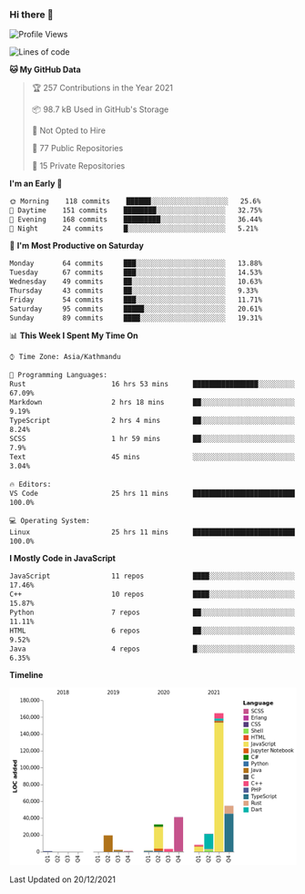### Hi there 👋


<!--START_SECTION:waka-->
![Profile Views](http://img.shields.io/badge/Profile%20Views-0-blue)

![Lines of code](https://img.shields.io/badge/From%20Hello%20World%20I%27ve%20Written-352%20Thousand%20lines%20of%20code-blue)

**🐱 My GitHub Data** 

> 🏆 257 Contributions in the Year 2021
 > 
> 📦 98.7 kB Used in GitHub's Storage 
 > 
> 🚫 Not Opted to Hire
 > 
> 📜 77 Public Repositories 
 > 
> 🔑 15 Private Repositories  
 > 
**I'm an Early 🐤** 

```text
🌞 Morning    118 commits    ██████░░░░░░░░░░░░░░░░░░░   25.6% 
🌆 Daytime    151 commits    ████████░░░░░░░░░░░░░░░░░   32.75% 
🌃 Evening    168 commits    █████████░░░░░░░░░░░░░░░░   36.44% 
🌙 Night      24 commits     █░░░░░░░░░░░░░░░░░░░░░░░░   5.21%

```
📅 **I'm Most Productive on Saturday** 

```text
Monday       64 commits     ███░░░░░░░░░░░░░░░░░░░░░░   13.88% 
Tuesday      67 commits     ███░░░░░░░░░░░░░░░░░░░░░░   14.53% 
Wednesday    49 commits     ██░░░░░░░░░░░░░░░░░░░░░░░   10.63% 
Thursday     43 commits     ██░░░░░░░░░░░░░░░░░░░░░░░   9.33% 
Friday       54 commits     ███░░░░░░░░░░░░░░░░░░░░░░   11.71% 
Saturday     95 commits     █████░░░░░░░░░░░░░░░░░░░░   20.61% 
Sunday       89 commits     ████░░░░░░░░░░░░░░░░░░░░░   19.31%

```


📊 **This Week I Spent My Time On** 

```text
⌚︎ Time Zone: Asia/Kathmandu

💬 Programming Languages: 
Rust                     16 hrs 53 mins      ████████████████░░░░░░░░░   67.09% 
Markdown                 2 hrs 18 mins       ██░░░░░░░░░░░░░░░░░░░░░░░   9.19% 
TypeScript               2 hrs 4 mins        ██░░░░░░░░░░░░░░░░░░░░░░░   8.24% 
SCSS                     1 hr 59 mins        ██░░░░░░░░░░░░░░░░░░░░░░░   7.9% 
Text                     45 mins             ░░░░░░░░░░░░░░░░░░░░░░░░░   3.04%

🔥 Editors: 
VS Code                  25 hrs 11 mins      █████████████████████████   100.0%

💻 Operating System: 
Linux                    25 hrs 11 mins      █████████████████████████   100.0%

```

**I Mostly Code in JavaScript** 

```text
JavaScript               11 repos            ████░░░░░░░░░░░░░░░░░░░░░   17.46% 
C++                      10 repos            ████░░░░░░░░░░░░░░░░░░░░░   15.87% 
Python                   7 repos             ██░░░░░░░░░░░░░░░░░░░░░░░   11.11% 
HTML                     6 repos             ██░░░░░░░░░░░░░░░░░░░░░░░   9.52% 
Java                     4 repos             █░░░░░░░░░░░░░░░░░░░░░░░░   6.35%

```


**Timeline**

![Chart not found](https://raw.githubusercontent.com/voidash/voidash/main/charts/bar_graph.png) 


 Last Updated on 20/12/2021
<!--END_SECTION:waka-->


<!--
**voidash/voidash** is a ✨ _special_ ✨ repository because its `README.md` (this file) appears on your GitHub profile.

Here are some ideas to get you started:

- 🔭 I’m currently working on ...
- 🌱 I’m currently learning ...
- 👯 I’m looking to collaborate on ...
- 🤔 I’m looking for help with ...
- 💬 Ask me about ...
- 📫 How to reach me: ...
- 😄 Pronouns: ...
- ⚡ Fun fact: ...
-->
